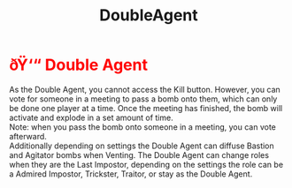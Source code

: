 ﻿---
lang: en-US
title: DoubleAgent
prev: Consigliere
next: Fireworker
---
# <font color="red">ðŸ‘“ <b>Double Agent</b></font> <Badge text="Support" type="tip" vertical="middle"/>

As the Double Agent, you cannot access the Kill button. However, you can vote for someone in a meeting to pass a bomb onto them, which can only be done one player at a time. Once the meeting has finished, the bomb will activate and explode in a set amount of time.<br>
Note: when you pass the bomb onto someone in a meeting, you can vote afterward.<br>
Additionally depending on settings the Double Agent can diffuse Bastion and Agitator bombs when Venting. The Double Agent can change roles when they are the Last Impostor, depending on the settings the role can be a Admired Impostor, Trickster, Traitor, or stay as the Double Agent.